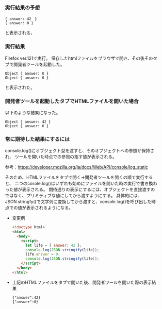 ### 実行結果の予想

```
{ answer: 42　}
{ answer: 0 }
```

と表示される。

### 実行結果

Firefox ver.121で実行。
保存したhtmlファイルをブラウザで開き、その後そのタブで開発者ツールを起動した。

```
Object { answer: 0 }
Object { answer: 0 }
```

と表示された。

### 開発者ツールを起動したタブでHTMLファイルを開いた場合

以下のような結果になった。

```
Object { answer: 42 }
Object { answer: 0 }
```

### 常に期待した結果にするには

console.log()にオブジェクト型を渡すと、そのオブジェクトへの参照が保持され、
ツールを開いた時点での参照の指す値が表示される。

参考：https://developer.mozilla.org/ja/docs/Web/API/console/log_static

そのため、HTMLファイルをタブで開く→開発者ツールを開くの順で実行すると、
二つのcosole.log()はいずれも始めにファイルを開いた時の実行で書き換わった値が表示される。
期待通りの表示にするには、オブジェクトを直接渡すのではなく、プリミティブな値にしてから渡すようにする。
具体的には、JSON.stringfy()で文字列に変換してから渡すと、console.log()を呼び出した時点での値が表示されるようになる。

- 変更例

  ```html
  <!doctype html>
  <html>
    <body>
      <script>
        let life = { answer: 42 };
        console.log(JSON.stringify(life));
        life.answer = 0;
        console.log(JSON.stringify(life));
      </script>
    </body>
  </html>
  ```

- 上記のHTMLファイルをタブで開いた後、開発者ツールを開いた際の表示結果

  ```
  {"answer":42}
  {"answer":0}
  ```
